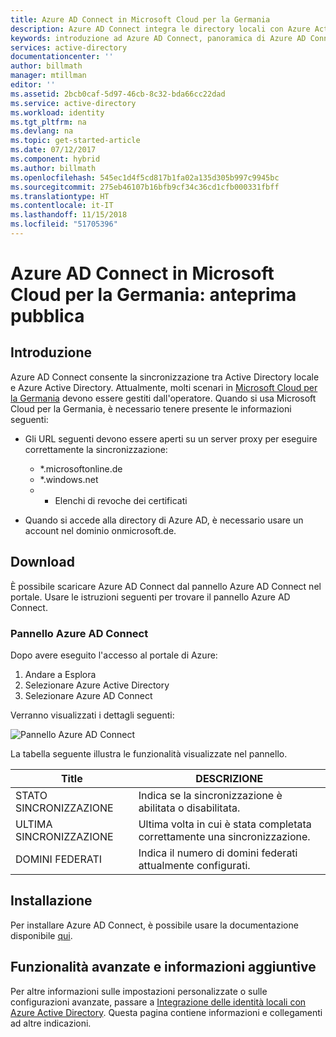 ```yaml
---
title: Azure AD Connect in Microsoft Cloud per la Germania
description: Azure AD Connect integra le directory locali con Azure Active Directory. Consente di fornire un'identità comune per le applicazioni di Office 365, Azure e SaaS integrate con Azure AD.
keywords: introduzione ad Azure AD Connect, panoramica di Azure AD Connect, che cos'è Azure AD Connect, installare Active Directory, Germania, Foresta Nera
services: active-directory
documentationcenter: ''
author: billmath
manager: mtillman
editor: ''
ms.assetid: 2bcb0caf-5d97-46cb-8c32-bda66cc22dad
ms.service: active-directory
ms.workload: identity
ms.tgt_pltfrm: na
ms.devlang: na
ms.topic: get-started-article
ms.date: 07/12/2017
ms.component: hybrid
ms.author: billmath
ms.openlocfilehash: 545ec1d4f5cd817b1fa02a135d305b997c9945bc
ms.sourcegitcommit: 275eb46107b16bfb9cf34c36cd1cfb000331fbff
ms.translationtype: HT
ms.contentlocale: it-IT
ms.lasthandoff: 11/15/2018
ms.locfileid: "51705396"
---
```

# <a name="azure-ad-connect-in-microsoft-cloud-germany---public-preview"></a>Azure AD Connect in Microsoft Cloud per la Germania: anteprima pubblica
## <a name="introduction"></a>Introduzione
Azure AD Connect consente la sincronizzazione tra Active Directory locale e Azure Active Directory.
Attualmente, molti scenari in [Microsoft Cloud per la Germania](https://azure.microsoft.com/global-infrastructure/germany/
) devono essere gestiti dall'operatore. Quando si usa Microsoft Cloud per la Germania, è necessario tenere presente le informazioni seguenti:

* Gli URL seguenti devono essere aperti su un server proxy per eseguire correttamente la sincronizzazione:
  
  * *.microsoftonline.de
  * *.windows.net
  * * Elenchi di revoche dei certificati
* Quando si accede alla directory di Azure AD, è necessario usare un account nel dominio onmicrosoft.de.

 
## <a name="download"></a>Download
È possibile scaricare Azure AD Connect dal pannello Azure AD Connect nel portale.  Usare le istruzioni seguenti per trovare il pannello Azure AD Connect.

### <a name="the-azure-ad-connect-blade"></a>Pannello Azure AD Connect
Dopo avere eseguito l'accesso al portale di Azure:

1. Andare a Esplora
2. Selezionare Azure Active Directory
3. Selezionare Azure AD Connect

Verranno visualizzati i dettagli seguenti:

![Pannello Azure AD Connect](./media/reference-connect-germany/germany1.png)

La tabella seguente illustra le funzionalità visualizzate nel pannello.

| Title | DESCRIZIONE |
| --- | --- |
| STATO SINCRONIZZAZIONE |Indica se la sincronizzazione è abilitata o disabilitata. |
| ULTIMA SINCRONIZZAZIONE |Ultima volta in cui è stata completata correttamente una sincronizzazione. |
| DOMINI FEDERATI |Indica il numero di domini federati attualmente configurati. |

## <a name="installation"></a>Installazione
Per installare Azure AD Connect, è possibile usare la documentazione disponibile [qui](how-to-connect-install-roadmap.md).

## <a name="advanced-features-and-additional-information"></a>Funzionalità avanzate e informazioni aggiuntive
Per altre informazioni sulle impostazioni personalizzate o sulle configurazioni avanzate, passare a [Integrazione delle identità locali con Azure Active Directory](whatis-hybrid-identity.md). Questa pagina contiene informazioni e collegamenti ad altre indicazioni.

